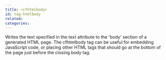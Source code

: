 ```yaml
---
title: <cfhtmlbody>
id: tag-htmlbody
related:
categories:
---
```


Writes the text specified in the text attribute to the 'body' section of a generated HTML page.
	 The cfhtmlbody tag can be useful for embedding JavaScript code, or placing other HTML tags that should go at the bottom
	 of the page just before the closing body tag.
